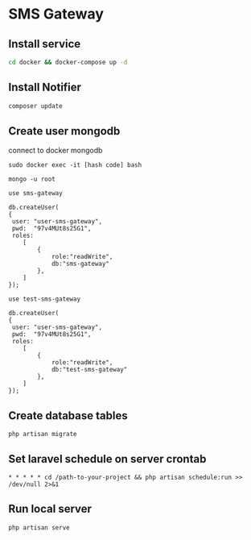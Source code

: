 # SMS Gateway

## Install service

```bash
cd docker && docker-compose up -d
```

## Install Notifier

```bash
composer update
```

## Create user mongodb

connect to docker mongodb
```
sudo docker exec -it [hash code] bash
```

```
mongo -u root
```

```
use sms-gateway
```

```
db.createUser(
{
 user: "user-sms-gateway",
 pwd:  "97v4MUt8s25G1",
 roles:
    [
        {
            role:"readWrite",
            db:"sms-gateway"
        },
    ]
});
```

```
use test-sms-gateway
```

```
db.createUser(
{
 user: "user-sms-gateway",
 pwd:  "97v4MUt8s25G1",
 roles:
    [
        {
            role:"readWrite",
            db:"test-sms-gateway"
        },
    ]
});
```

## Create database tables
```
php artisan migrate
```

## Set laravel schedule on server crontab
```
* * * * * cd /path-to-your-project && php artisan schedule:run >> /dev/null 2>&1
```

## Run local server
```
php artisan serve
```
